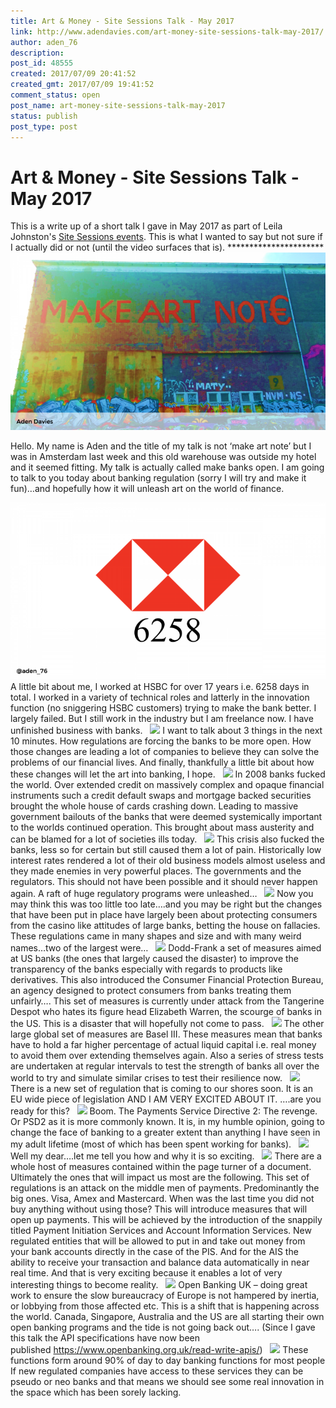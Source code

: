 ```yaml
---
title: Art & Money - Site Sessions Talk - May 2017
link: http://www.adendavies.com/art-money-site-sessions-talk-may-2017/
author: aden_76
description: 
post_id: 48555
created: 2017/07/09 20:41:52
created_gmt: 2017/07/09 19:41:52
comment_status: open
post_name: art-money-site-sessions-talk-may-2017
status: publish
post_type: post
---
```


# Art & Money - Site Sessions Talk - May 2017

This is a write up of a short talk I gave in May 2017 as part of Leila Johnston's [Site Sessions events](http://www.sitegallery.org/site-sessions-new-economies/). This is what I wanted to say but not sure if I actually did or not (until the video surfaces that is). ********************** ![](/uploads/2017/07/Slide1-768x432.png) 

Hello. My name is Aden and the title of my talk is not ‘make art note’ but I was in Amsterdam last week and this old warehouse was outside my hotel and it seemed fitting. My talk is actually called make banks open. I am going to talk to you today about banking regulation (sorry I will try and make it fun)…and hopefully how it will unleash art on the world of finance.   

![](/uploads/2017/07/Slide3-1-768x432.png) A little bit about me, I worked at HSBC for over 17 years i.e. 6258 days in total. I worked in a variety of technical roles and latterly in the innovation function (no sniggering HSBC customers) trying to make the bank better. I largely failed. But I still work in the industry but I am freelance now. I have unfinished business with banks.   ![](http://www.adendavies.com/uploads/2017/07/Slide4-768x432.png) I want to talk about 3 things in the next 10 minutes. How regulations are forcing the banks to be more open. How those changes are leading a lot of companies to believe they can solve the problems of our financial lives. And finally, thankfully a little bit about how these changes will let the art into banking, I hope.   ![](http://www.adendavies.com/uploads/2017/07/Slide6-1-768x432.png) In 2008 banks fucked the world. Over extended credit on massively complex and opaque financial instruments such a credit default swaps and mortgage backed securities brought the whole house of cards crashing down. Leading to massive government bailouts of the banks that were deemed systemically important to the worlds continued operation. This brought about mass austerity and can be blamed for a lot of societies ills today.   ![](http://www.adendavies.com/uploads/2017/07/Slide7-1-768x432.png) This crisis also fucked the banks, less so for certain but still caused them a lot of pain. Historically low interest rates rendered a lot of their old business models almost useless and they made enemies in very powerful places. The governments and the regulators. This should not have been possible and it should never happen again. A raft of huge regulatory programs were unleashed…   ![](http://www.adendavies.com/uploads/2017/07/Slide8-1-768x432.png) Now you may think this was too little too late….and you may be right but the changes that have been put in place have largely been about protecting consumers from the casino like attitudes of large banks, betting the house on fallacies. These regulations came in many shapes and size and with many weird names…two of the largest were…   ![](http://www.adendavies.com/uploads/2017/07/Slide9-1-768x432.png) Dodd-Frank a set of measures aimed at US banks (the ones that largely caused the disaster) to improve the transparency of the banks especially with regards to products like derivatives. This also introduced the Consumer Financial Protection Bureau, an agency designed to protect consumers from banks treating them unfairly…. This set of measures is currently under attack from the Tangerine Despot who hates its figure head Elizabeth Warren, the scourge of banks in the US. This is a disaster that will hopefully not come to pass.   ![](http://www.adendavies.com/uploads/2017/07/Slide10-1-768x432.png) The other large global set of measures are Basel III. These measures mean that banks have to hold a far higher percentage of actual liquid capital i.e. real money to avoid them over extending themselves again. Also a series of stress tests are undertaken at regular intervals to test the strength of banks all over the world to try and simulate similar crises to test their resilience now.   ![](http://www.adendavies.com/uploads/2017/07/Slide11-1-768x432.png) There is a new set of regulation that is coming to our shores soon. It is an EU wide piece of legislation AND I AM VERY EXCITED ABOUT IT. ….are you ready for this?   ![](http://www.adendavies.com/uploads/2017/07/Slide12-768x432.png) Boom. The Payments Service Directive 2: The revenge. Or PSD2 as it is more commonly known. It is, in my humble opinion, going to change the face of banking to a greater extent than anything I have seen in my adult lifetime (most of which has been spent working for banks).   ![](http://www.adendavies.com/uploads/2017/07/2017-07-06-7-768x432.png) Well my dear….let me tell you how and why it is so exciting.   ![](http://www.adendavies.com/uploads/2017/07/Slide14-768x432.png) There are a whole host of measures contained within the page turner of a document. Ultimately the ones that will impact us most are the following. This set of regulations is an attack on the middle men of payments. Predominantly the big ones. Visa, Amex and Mastercard. When was the last time you did not buy anything without using those? This will introduce measures that will open up payments. This will be achieved by the introduction of the snappily titled Payment Initiation Services and Account Information Services. New regulated entities that will be allowed to put in and take out money from your bank accounts directly in the case of the PIS. And for the AIS the ability to receive your transaction and balance data automatically in near real time. And that is very exciting because it enables a lot of very interesting things to become reality.   ![](http://www.adendavies.com/uploads/2017/07/Slide15-768x432.png) Open Banking UK – doing great work to ensure the slow bureaucracy of Europe is not hampered by inertia, or lobbying from those affected etc. This is a shift that is happening across the world. Canada, Singapore, Australia and the US are all starting their own open banking programs and the tide is not going back out…. (Since I gave this talk the API specifications have now been published <https://www.openbanking.org.uk/read-write-apis/>)   ![](http://www.adendavies.com/uploads/2017/07/Slide16-768x432.png) These functions form around 90% of day to day banking functions for most people If new regulated companies have access to these services they can be pseudo or neo banks and that means we should see some real innovation in the space which has been sorely lacking.
